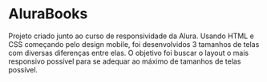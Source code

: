 # AluraBooks
Projeto criado junto ao curso de responsividade da Alura. 
Usando HTML e CSS começando pelo design mobile, foi desenvolvidos 3 tamanhos de telas com diversas diferenças entre elas. 
O objetivo foi buscar o layout o mais responsivo possível para se adequar ao máximo de tamanhos de telas possível.
